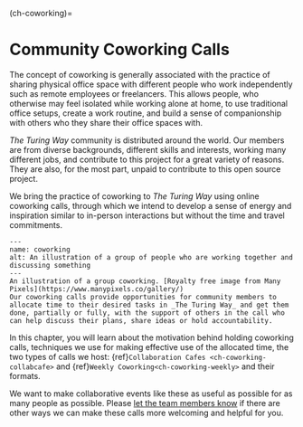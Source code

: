 (ch-coworking)=
# Community Coworking Calls

The concept of coworking is generally associated with the practice of sharing physical office space with different people who work independently such as remote employees or freelancers.
This allows people, who otherwise may feel isolated while working alone at home, to use traditional office setups, create a work routine, and build a sense of companionship with others who they share their office spaces with.

_The Turing Way_ community is distributed around the world.
Our members are from diverse backgrounds, different skills and interests, working many different jobs, and contribute to this project for a great variety of reasons.
They are also, for the most part, unpaid to contribute to this open source project.

We bring the practice of coworking to _The Turing Way_ using online coworking calls, through which we intend to develop a sense of energy and inspiration similar to in-person interactions but without the time and travel commitments.

```{figure} ../figures/coworking.png
---
name: coworking
alt: An illustration of a group of people who are working together and discussing something
---
An illustration of a group coworking. [Royalty free image from Many Pixels](https://www.manypixels.co/gallery/)
Our coworking calls provide opportunities for community members to allocate time to their desired tasks in _The Turing Way_ and get them done, partially or fully, with the support of others in the call who can help discuss their plans, share ideas or hold accountability.
```

In this chapter, you will learn about the motivation behind holding coworking calls, techniques we use for making effective use of the allocated time, the two types of calls we host: {ref}`Collaboration Cafes <ch-coworking-collabcafe>` and {ref}`Weekly Coworking<ch-coworking-weekly>` and their formats.

We want to make collaborative events like these as useful as possible for as many people as possible.
Please [let the team members know](/README.md#get-in-touch) if there are other ways we can make these calls more welcoming and helpful for you.

